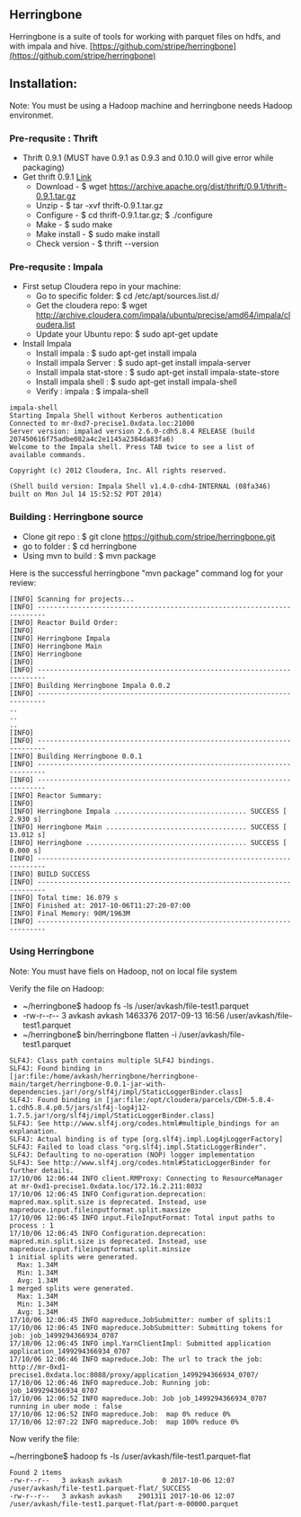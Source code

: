 ## Herringbone ##

Herringbone is a suite of tools for working with parquet files on hdfs, and with impala and hive.
[https://github.com/stripe/herringbone](https://github.com/stripe/herringbone)

## Installation: ##

Note: You must be using a Hadoop machine and herringbone needs Hadoop environmet. 

### Pre-requsite : Thrift  ###

 - Thrift 0.9.1 (MUST have 0.9.1 as 0.9.3 and 0.10.0 will give error while packaging)
 - Get thrift 0.9.1 [Link](https://archive.apache.org/dist/thrift/0.9.1/)
   - Download      - $ wget https://archive.apache.org/dist/thrift/0.9.1/thrift-0.9.1.tar.gz
   - Unzip         - $ tar -xvf  thrift-0.9.1.tar.gz
   - Configure     - $ cd thrift-0.9.1.tar.gz; $ ./configure
   - Make          - $ sudo make
   - Make install  - $ sudo make install 
   - Check version - $ thrift --version

### Pre-requsite : Impala  ###
  
 - First setup Cloudera repo in your machine:
   - Go to specific folder:   $ cd /etc/apt/sources.list.d/
   - Get the cloudera repo:   $ wget http://archive.cloudera.com/impala/ubuntu/precise/amd64/impala/cloudera.list
   - Update your Ubuntu repo: $ sudo apt-get update
 - Install Impala
   - Install impala            : $ sudo apt-get install impala
   - Install impala Server     : $ sudo apt-get install impala-server 
   - Install impala stat-store : $ sudo apt-get install impala-state-store
   - Install impala shell      : $ sudo apt-get install impala-shell
   - Verify  : impala          : $ impala-shell

```
impala-shell
Starting Impala Shell without Kerberos authentication
Connected to mr-0xd7-precise1.0xdata.loc:21000
Server version: impalad version 2.6.0-cdh5.8.4 RELEASE (build 207450616f75adbe082a4c2e1145a2384da83fa6)
Welcome to the Impala shell. Press TAB twice to see a list of available commands.

Copyright (c) 2012 Cloudera, Inc. All rights reserved.

(Shell build version: Impala Shell v1.4.0-cdh4-INTERNAL (08fa346) built on Mon Jul 14 15:52:52 PDT 2014)
```

### Building : Herringbone source  ###

 - Clone git repo     :  $ git clone https://github.com/stripe/herringbone.git
 - go to folder       :  $ cd herringbone
 - Using mvn to build : $ mvn package

Here is the successful herringbone "mvn package" command log for your review:

```
[INFO] Scanning for projects...
[INFO] ------------------------------------------------------------------------
[INFO] Reactor Build Order:
[INFO]
[INFO] Herringbone Impala
[INFO] Herringbone Main
[INFO] Herringbone
[INFO]
[INFO] ------------------------------------------------------------------------
[INFO] Building Herringbone Impala 0.0.2
[INFO] ------------------------------------------------------------------------
..
..
..
[INFO]
[INFO] ------------------------------------------------------------------------
[INFO] Building Herringbone 0.0.1
[INFO] ------------------------------------------------------------------------
[INFO] ------------------------------------------------------------------------
[INFO] Reactor Summary:
[INFO]
[INFO] Herringbone Impala ................................. SUCCESS [ 2.930 s]
[INFO] Herringbone Main ................................... SUCCESS [ 13.012 s]
[INFO] Herringbone ........................................ SUCCESS [ 0.000 s]
[INFO] ------------------------------------------------------------------------
[INFO] BUILD SUCCESS
[INFO] ------------------------------------------------------------------------
[INFO] Total time: 16.079 s
[INFO] Finished at: 2017-10-06T11:27:20-07:00
[INFO] Final Memory: 90M/1963M
[INFO] ------------------------------------------------------------------------
```

### Using Herringbone  ###

Note: You must have fiels on Hadoop, not on local file system

Verify the file on Hadoop:

 -  ~/herringbone$ hadoop fs -ls /user/avkash/file-test1.parquet
 -  -rw-r--r--   3 avkash avkash    1463376 2017-09-13 16:56 /user/avkash/file-test1.parquet
 -  ~/herringbone$ bin/herringbone flatten -i /user/avkash/file-test1.parquet
 
```
SLF4J: Class path contains multiple SLF4J bindings.
SLF4J: Found binding in [jar:file:/home/avkash/herringbone/herringbone-main/target/herringbone-0.0.1-jar-with-dependencies.jar!/org/slf4j/impl/StaticLoggerBinder.class]
SLF4J: Found binding in [jar:file:/opt/cloudera/parcels/CDH-5.8.4-1.cdh5.8.4.p0.5/jars/slf4j-log4j12-1.7.5.jar!/org/slf4j/impl/StaticLoggerBinder.class]
SLF4J: See http://www.slf4j.org/codes.html#multiple_bindings for an explanation.
SLF4J: Actual binding is of type [org.slf4j.impl.Log4jLoggerFactory]
SLF4J: Failed to load class "org.slf4j.impl.StaticLoggerBinder".
SLF4J: Defaulting to no-operation (NOP) logger implementation
SLF4J: See http://www.slf4j.org/codes.html#StaticLoggerBinder for further details.
17/10/06 12:06:44 INFO client.RMProxy: Connecting to ResourceManager at mr-0xd1-precise1.0xdata.loc/172.16.2.211:8032
17/10/06 12:06:45 INFO Configuration.deprecation: mapred.max.split.size is deprecated. Instead, use mapreduce.input.fileinputformat.split.maxsize
17/10/06 12:06:45 INFO input.FileInputFormat: Total input paths to process : 1
17/10/06 12:06:45 INFO Configuration.deprecation: mapred.min.split.size is deprecated. Instead, use mapreduce.input.fileinputformat.split.minsize
1 initial splits were generated.
  Max: 1.34M
  Min: 1.34M
  Avg: 1.34M
1 merged splits were generated.
  Max: 1.34M
  Min: 1.34M
  Avg: 1.34M
17/10/06 12:06:45 INFO mapreduce.JobSubmitter: number of splits:1
17/10/06 12:06:45 INFO mapreduce.JobSubmitter: Submitting tokens for job: job_1499294366934_0707
17/10/06 12:06:45 INFO impl.YarnClientImpl: Submitted application application_1499294366934_0707
17/10/06 12:06:46 INFO mapreduce.Job: The url to track the job: http://mr-0xd1-precise1.0xdata.loc:8088/proxy/application_1499294366934_0707/
17/10/06 12:06:46 INFO mapreduce.Job: Running job: job_1499294366934_0707
17/10/06 12:06:52 INFO mapreduce.Job: Job job_1499294366934_0707 running in uber mode : false
17/10/06 12:06:52 INFO mapreduce.Job:  map 0% reduce 0%
17/10/06 12:07:22 INFO mapreduce.Job:  map 100% reduce 0%
```
Now verify the file:

~/herringbone$ hadoop fs -ls /user/avkash/file-test1.parquet-flat

```
Found 2 items
-rw-r--r--   3 avkash avkash          0 2017-10-06 12:07 /user/avkash/file-test1.parquet-flat/_SUCCESS
-rw-r--r--   3 avkash avkash    2901311 2017-10-06 12:07 /user/avkash/file-test1.parquet-flat/part-m-00000.parquet
```


